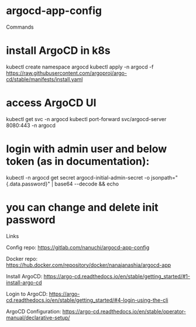 # argocd-app-config

Commands

# install ArgoCD in k8s
kubectl create namespace argocd
kubectl apply -n argocd -f https://raw.githubusercontent.com/argoproj/argo-cd/stable/manifests/install.yaml

# access ArgoCD UI
kubectl get svc -n argocd
kubectl port-forward svc/argocd-server 8080:443 -n argocd

# login with admin user and below token (as in documentation):
kubectl -n argocd get secret argocd-initial-admin-secret -o jsonpath="{.data.password}" | base64 --decode && echo

# you can change and delete init password



Links


Config repo: https://gitlab.com/nanuchi/argocd-app-config


Docker repo: https://hub.docker.com/repository/docker/nanajanashia/argocd-app


Install ArgoCD: https://argo-cd.readthedocs.io/en/stable/getting_started/#1-install-argo-cd


Login to ArgoCD: https://argo-cd.readthedocs.io/en/stable/getting_started/#4-login-using-the-cli


ArgoCD Configuration: https://argo-cd.readthedocs.io/en/stable/operator-manual/declarative-setup/